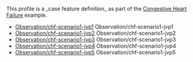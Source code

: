 This profile is a \_case feature definition\_ as part of the [Congestive Heart Failure](examples/chf/chf.html) example.

*   [Observation/chf-scenario1-jvp1](Observation-chf-scenario1-jvp1.html) Observation/chf-scenario1-jvp1
*   [Observation/chf-scenario1-jvp2](Observation-chf-scenario1-jvp2.html) Observation/chf-scenario1-jvp2
*   [Observation/chf-scenario1-jvp3](Observation-chf-scenario1-jvp3.html) Observation/chf-scenario1-jvp3
*   [Observation/chf-scenario1-jvp4](Observation-chf-scenario1-jvp4.html) Observation/chf-scenario1-jvp4
*   [Observation/chf-scenario1-jvp5](Observation-chf-scenario1-jvp5.html) Observation/chf-scenario1-jvp5